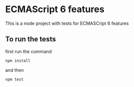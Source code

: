 # ECMAScript 6 features

This is a node project with tests for ECMASCript 6 features

## To run the tests

first run the command

```
npm install
```

and then

```
npm test
```
